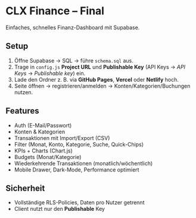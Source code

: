 # CLX Finance – Final
Einfaches, schnelles Finanz-Dashboard mit Supabase.

## Setup
1. Öffne Supabase → SQL → führe `schema.sql` aus.
2. Trage in `config.js` **Project URL** und **Publishable Key** (API Keys → *API Keys* → *Publishable key*) ein.
3. Lade den Ordner z. B. via **GitHub Pages**, **Vercel** oder **Netlify** hoch.
4. Seite öffnen → registrieren/anmelden → Konten/Kategorien/Buchungen nutzen.

## Features
- Auth (E-Mail/Passwort)
- Konten & Kategorien
- Transaktionen mit Import/Export (CSV)
- Filter (Monat, Konto, Kategorie, Suche, Quick-Chips)
- KPIs + Charts (Chart.js)
- Budgets (Monat/Kategorie)
- Wiederkehrende Transaktionen (monatlich/wöchentlich)
- Mobile Drawer, Dark-Mode, Performance optimiert

## Sicherheit
- Vollständige RLS-Policies, Daten pro Nutzer getrennt
- Client nutzt nur den **Publishable** Key
